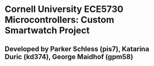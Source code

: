 # Cornell University ECE5730 Microcontrollers: Custom Smartwatch Project
## Developed by Parker Schless (pis7), Katarina Duric (kd374), George Maidhof (gpm58)
